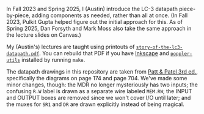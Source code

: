 In Fall 2023 and Spring 2025, I (Austin) introduce the LC-3 datapath
piece-by-piece, adding components as needed, rather than all at once. (In Fall
2023, Pulkit Gupta helped figure out the initial approach for this. As of
Spring 2025, Dan Forsyth and Mark Moss also take the same approach in the
lecture slides on Canvas.)

My (Austin's) lectures are taught using printouts of
[`story-of-the-lc3-datapath.pdf`][1]. You can rebuild that PDF if you have
[Inkscape][2] and [`poppler-utils`][3] installed by running `make`.

The datapath drawings in this repository are taken from [Patt & Patel 3rd
ed.][4], specifically the diagrams on page 174 and page 704. We've made some
minor changes, though: the MDR no longer mysteriously has two inputs; the
confusing `R.W` label is drawn as a separate wire labeled `MEM.RW`; the INPUT
and OUTPUT boxes are removed since we won't cover I/O until later; and the
muxes for `SR1` and `DR` are drawn explicitly instead of being magical.

[1]: story-of-the-lc3-datapath.pdf
[2]: https://inkscape.org/
[3]: https://packages.debian.org/bookworm/poppler-utils
[4]: https://amazon.com/dp/1260150534/
